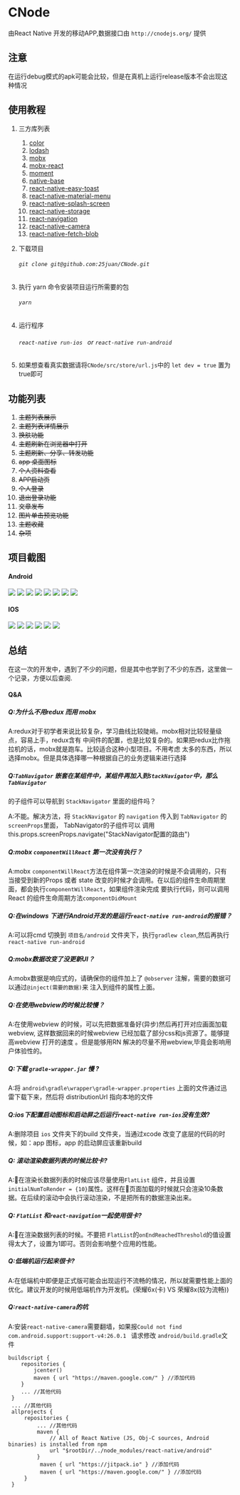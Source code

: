 # CNode

由React Native 开发的移动APP,数据接口由 `http://cnodejs.org/` 提供
## 注意
在运行debug模式的apk可能会比较，但是在真机上运行release版本不会出现这种情况 
## 使用教程
1. 三方库列表
    1. [color  ](https://github.com/Qix-/color)
    1. [lodash ](https://github.com/lodash/lodash)
    1. [mobx ](https://github.com/mobxjs/mobx)
    1. [mobx-react](https://github.com/mobxjs/mobx-react)
    1. [moment](https://github.com/moment/moment)
    1. [native-base](https://github.com/GeekyAnts/NativeBase)
    1. [react-native-easy-toast ](https://github.com/crazycodeboy/react-native-easy-toast)
    1. [react-native-material-menu ](https://github.com/mxck/react-native-material-menu)
    1. [react-native-splash-screen ](https://github.com/crazycodeboy/react-native-splash-screen)
    1. [react-native-storage  ](https://github.com/sunnylqm/react-native-storage)
    1. [react-navigation](https://github.com/react-navigation/react-navigation)
    1. [react-native-camera](https://github.com/react-native-community/react-native-camera)
    1. [react-native-fetch-blob](https://github.com/wkh237/react-native-fetch-blob)

1. 下载项目
    ###### `git clone git@github.com:25juan/CNode.git`
1. 执行 yarn 命令安装项目运行所需要的包 
    ###### `yarn`
1. 运行程序
    ###### `react-native run-ios ` or `react-native run-android`
1. 如果想查看真实数据请将`CNode/src/store/url.js`中的 ```let dev = true``` 置为true即可
## 功能列表
1. <del>主题列表展示</del>
1. <del>主题列表详情展示</del>
1. <del>换肤功能</del>
1. <del>主题刷新在浏览器中打开</del>
1. <del>主题刷新、分享、转发功能</del>
1. <del>app 桌面图标</del>
1. <del>个人资料查看</del>
1. <del>APP启动页</del>
1. <del>个人登录</del>
1. <del>退出登录功能</del>
1. <del>文章发布</del>
1. <del>图片单击预览功能</del>
1. <del>主题收藏</del>
1. <del>杂项</del>

## 项目截图
#### Android
<img src="./document/image/android/share.jpg">
<img  src="./document/image/android/ask.jpg" >
<img   src="./document/image/android/job.jpg" >
<img   src="./document/image/android/mine.jpg" >
<img   src="./document/image/android/detail.jpg" >
<img   src="./document/image/android/detail2.jpg" >
<img   src="./document/image/android/theme.jpg" >
<img   src="./document/image/android/user.jpg" >

#### IOS
<img   src="./document/image/ios/job.png" >
<img   src="./document/image/ios/mine.png" >
<img   src="./document/image/ios/detail.png" >
<img   src="./document/image/ios/detail2.png" >
<img   src="./document/image/ios/theme.png" >
<img   src="./document/image/ios/user.png" >

## 总结
在这一次的开发中，遇到了不少的问题，但是其中也学到了不少的东西，这里做一个记录，方便以后查阅.

#### Q&A

##### Q:为什么不用redux 而用 mobx

A:redux对于初学者来说比较复杂，学习曲线比较陡峭。mobx相对比较轻量级点，容易上手，redux含有
中间件的配置，也是比较复杂的。如果把redux比作拖拉机的话，mobx就是跑车。比较适合这种小型项目。不用考虑
太多的东西，所以选择mobx。但是具体选择哪一种根据自己的业务逻辑来进行选择
##### Q:`TabNavigator` 嵌套在某组件中，某组件再加入到`StackNavigator`中，那么`TabNavigator`
的子组件可以导航到 `StackNavigator` 里面的组件吗？

A:不能。解决方法，将 `StackNavigator` 的 `navigation` 传入到 `TabNavigator` 的`screenProps`里面，
TabNavigator的子组件可以 调用 this.props.screenProps.navigate("StackNavigator配置的路由")
##### Q:mobx `componentWillReact` 第一次没有执行？

A:mobx `componentWillReact`方法在组件第一次渲染的时候是不会调用的，只有当接受到新的Props 或者
state 改变的时候才会调用。在以后的组件生命周期里面，都会执行`componentWillReact`，如果组件渲染完成
要执行代码，则可以调用React 的组件生命周期方法`componentDidMount`

##### Q:在windows 下进行Android开发的是运行`react-native run-android`的报错？

A:可以将cmd 切换到 `项目名/android` 文件夹下，执行`gradlew clean`,然后再执行`react-native run-android`

##### Q:mobx数据改变了没更新UI？

A:mobx数据是响应式的，请确保你的组件加上了 `@observer` 注解，需要的数据可以通过`@inject(需要的数据)`来
注入到组件的属性上面。

##### Q:在使用webview的时候比较慢？

A:在使用webview 的时候，可以先把数据准备好(异步)然后再打开对应画面加载webview,
这样数据回来的时候webview 已经加载了部分css和js资源了。能够提高webview 打开的速度
。但是能够用RN 解决的尽量不用webview,毕竟会影响用户体验性的。

##### Q:下载 ```gradle-wrapper.jar``` 慢 ?

A:将 ```android\gradle\wrapper\gradle-wrapper.properties``` 上面的文件通过迅雷下载下来，然后将 distributionUrl 指向本地的文件

##### Q:ios下配置启动图标和启动屏之后运行`react-native run-ios`没有生效?

A:删除项目 ```ios``` 文件夹下的build 文件夹，当通过xcode 改变了底层的代码的时候，如：app 图标，app 的启动屏应该重新build 

##### Q: 滚动渲染数据列表的时候比较卡?

A:在渲染长数据列表的时候应该尽量使用`FlatList` 组件，并且设置`initialNumToRender = {10}`属性。这样在页面加载的时候就只会渲染10条数据。在后续的滚动中会执行滚动渲染，不是把所有的数据渲染出来。

##### Q: `FlatList` 和`react-navigation`一起使用很卡?

A:在渲染数据列表的时候。不要把 `FlatList`的`onEndReachedThreshold`的值设置得太大了，设置为1即可。否则会影响整个应用的性能。

##### Q:低端机运行起来很卡?

A:在低端机中即便是正式版可能会出现运行不流畅的情况，所以就需要性能上面的优化。建议开发的时候用低端机作为开发机。(荣耀6x(卡) VS 荣耀8x(较为流畅))

##### Q:`react-native-camera`的坑

A:安装`react-native-camera`需要翻墙，如果报`Could not find com.android.support:support-v4:26.0.1 ` 请求修改
`android/build.gradle`文件
```
buildscript {
    repositories {
        jcenter()
        maven { url "https://maven.google.com/" } //添加代码
    }
    ... //其他代码
 }
 ... //其他代码
 allprojects {
     repositories {
         ... //其他代码         
         maven {
             // All of React Native (JS, Obj-C sources, Android binaries) is installed from npm
             url "$rootDir/../node_modules/react-native/android"
         }
          maven { url "https://jitpack.io" } //添加代码
          maven { url "https://maven.google.com/" } //添加代码
     }
 }
```










     
    